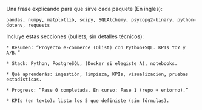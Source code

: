 
Una frase explicando para que sirve cada paquete (En inglés):

    pandas, numpy, matplotlib, scipy, SQLAlchemy, psycopg2-binary, python-dotenv, requests

Incluye estas secciones (bullets, sin detalles técnicos):

    * Resumen: “Proyecto e-commerce (Olist) con Python+SQL. KPIs YoY y A/B.”

    * Stack: Python, PostgreSQL, (Docker si elegiste A), notebooks.

    * Qué aprenderás: ingestión, limpieza, KPIs, visualización, pruebas estadísticas.

    * Progreso: “Fase 0 completada. En curso: Fase 1 (repo + entorno).”

    * KPIs (en texto): lista los 5 que definiste (sin fórmulas).